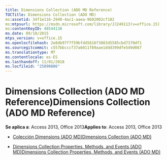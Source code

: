 ```yaml
---
title: Dimensions Collection (ADO MD Reference)
TOCTitle: Dimensions Collection (ADO MD)
ms:assetid: 34f1e116-2940-4ac1-aaea-9b92002cf182
ms:mtpsurl: https://msdn.microsoft.com/library/JJ249113(v=office.15)
ms:contentKeyID: 48544138
ms.date: 09/18/2015
mtps_version: v=office.15
ms.openlocfilehash: 2e8db97f7f59bfdd5616f3883d5585cbd7370df1
ms.sourcegitcommit: c557bbcccf37a6011f89aae1ddd399dfe549d087
ms.translationtype: MT
ms.contentlocale: es-ES
ms.lasthandoff: 11/01/2018
ms.locfileid: "25890886"
---
```

# <a name="dimensions-collection-ado-md-reference"></a><span data-ttu-id="1f53f-102">Dimensions Collection (ADO MD Reference)</span><span class="sxs-lookup"><span data-stu-id="1f53f-102">Dimensions Collection (ADO MD Reference)</span></span>


<span data-ttu-id="1f53f-103">**Se aplica a**: Access 2013, Office 2013</span><span class="sxs-lookup"><span data-stu-id="1f53f-103">**Applies to**: Access 2013, Office 2013</span></span>



  - [<span data-ttu-id="1f53f-104">Colección Dimensions (ADO MD)</span><span class="sxs-lookup"><span data-stu-id="1f53f-104">Dimensions Collection (ADO MD)</span></span>](dimensions-collection-ado-md.md)

  - [<span data-ttu-id="1f53f-105">Dimensions Collection Properties, Methods, and Events (ADO MD)</span><span class="sxs-lookup"><span data-stu-id="1f53f-105">Dimensions Collection Properties, Methods, and Events (ADO MD)</span></span>](dimensions-collection-properties-methods-and-events-ado-md.md)

